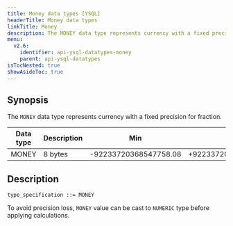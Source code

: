 ```yaml
---
title: Money data types [YSQL]
headerTitle: Money data types
linkTitle: Money
description: The MONEY data type represents currency with a fixed precision for fraction.
menu:
  v2.6:
    identifier: api-ysql-datatypes-money
    parent: api-ysql-datatypes
isTocNested: true
showAsideToc: true
---
```


## Synopsis

The `MONEY` data type represents currency with a fixed precision for fraction.

Data type | Description | Min | Max |
----------|-------------|-----|-----|
MONEY | 8 bytes | -92233720368547758.08 | +92233720368547758.07 |

## Description

```
type_specification ::= MONEY
```

To avoid precision loss, `MONEY` value can be cast to `NUMERIC` type before applying calculations.
